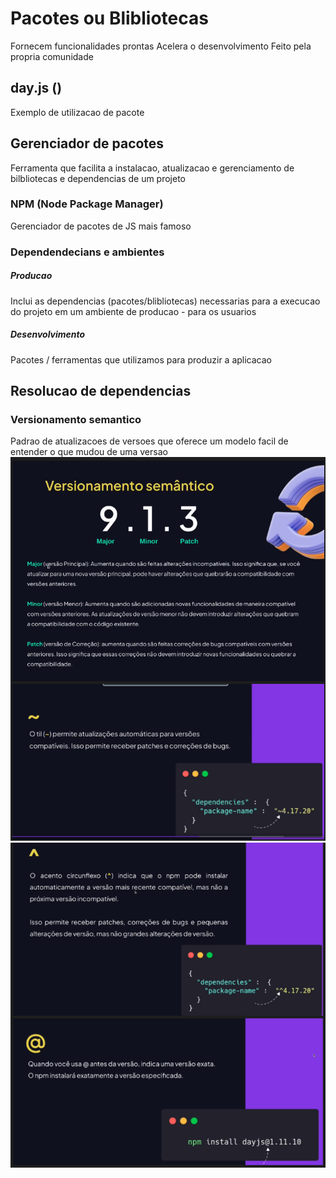 # Pacotes ou Blibliotecas
Fornecem funcionalidades prontas
Acelera o desenvolvimento
Feito pela propria comunidade
## day.js ()
Exemplo de utilizacao de pacote
## Gerenciador de pacotes
Ferramenta que facilita a instalacao, atualizacao e gerenciamento de bilbliotecas e dependencias de um projeto
### NPM (Node Package Manager)
Gerenciador de pacotes de JS mais famoso
### Dependendecians e ambientes
##### Producao
Inclui as dependencias (pacotes/blibliotecas) necessarias para a execucao do projeto em um ambiente de producao - para os usuarios
##### Desenvolvimento
Pacotes / ferramentas que utilizamos para produzir a aplicacao
## Resolucao de dependencias
### Versionamento semantico
Padrao de atualizacoes de versoes que oferece um modelo facil de entender o que mudou de uma versao
![alt text](image.png)
![alt text](image-1.png)